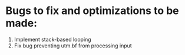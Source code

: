 # Bugs to fix and optimizations to be made:

  1. Implement stack-based looping 
  2. Fix bug preventing utm.bf from processing input
